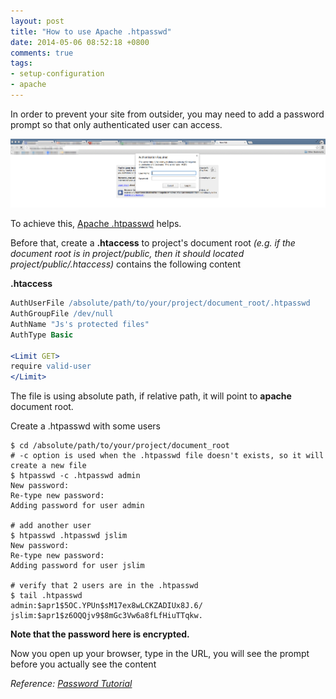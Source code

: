 ```yaml
---
layout: post
title: "How to use Apache .htpasswd"
date: 2014-05-06 08:52:18 +0800
comments: true
tags: 
- setup-configuration
- apache
---
```


In order to prevent your site from outsider, you may need to add a password prompt so that only authenticated user can access.

![Password prompt](/images/posts/2014-05-06-how-to-use-apache-htpasswd/password-prompt.png)

To achieve this, [Apache .htpasswd](http://httpd.apache.org/docs/2.0/en/programs/htpasswd.html) helps.

Before that, create a **.htaccess** to project's document root _(e.g. if the document root is in project/public, then it should located project/public/.htaccess)_ contains the following content

**.htaccess**

```apache
AuthUserFile /absolute/path/to/your/project/document_root/.htpasswd
AuthGroupFile /dev/null
AuthName "Js's protected files"
AuthType Basic

<Limit GET>
require valid-user
</Limit>
```

The file is using absolute path, if relative path, it will point to **apache** document root.

Create a .htpasswd with some users

```
$ cd /absolute/path/to/your/project/document_root
# -c option is used when the .htpasswd file doesn't exists, so it will create a new file
$ htpasswd -c .htpasswd admin
New password:
Re-type new password:
Adding password for user admin

# add another user
$ htpasswd .htpasswd jslim
New password:
Re-type new password:
Adding password for user jslim

# verify that 2 users are in the .htpasswd
$ tail .htpasswd
admin:$apr1$5OC.YPUn$sM17ex8wLCKZADIUx8J.6/
jslim:$apr1$z6OQQjv9$8mGc3Vw6a8fLfHiuTTqkw.
```

**Note that the password here is encrypted.**

Now you open up your browser, type in the URL, you will see the prompt before you actually see the content

_Reference:_ _[Password Tutorial](http://www.colostate.edu/~ric/htpass.html)_
